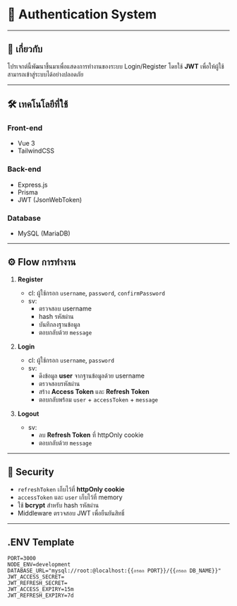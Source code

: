 # 🔐 Authentication System

---

## 📖 เกี่ยวกับ

โปรเจกต์นี้พัฒนาขึ้นมาเพื่อแสดงการทำงานของระบบ Login/Register โดยใช้ **JWT** เพื่อให้ผู้ใช้สามารถเข้าสู่ระบบได้อย่างปลอดภัย

---

## 🛠 เทคโนโลยีที่ใช้

### Front-end
  - Vue 3
  - TailwindCSS

### Back-end
  - Express.js
  - Prisma
  - JWT (JsonWebToken)

### Database
  - MySQL (MariaDB)

---

## ⚙️ Flow การทำงาน
1. **Register**
   - cl: ผู้ใช้กรอก `username`, `password`, `confirmPassword`
   - sv:
     - ตรวจสอบ username
     - hash รหัสผ่าน
     - บันทึกลงฐานข้อมูล
     - ตอบกลับด้วย `message`

2. **Login**
   - cl: ผู้ใช้กรอก `username`, `password`
   - sv:
     - ดึงข้อมูล **user** จากฐานข้อมูลด้วย username
     - ตรวจสอบรหัสผ่าน
     - สร้าง **Access Token** และ **Refresh Token**
     - ตอบกลับพร้อม `user` + `accessToken` + `message`

3. **Logout**
   - sv:
     - ลบ **Refresh Token** ที่ httpOnly cookie
     - ตอบกลับด้วย `message`

---

## 🔐 Security
- `refreshToken` เก็บไว้ที่ **httpOnly cookie**
- `accessToken` และ `user` เก็บไว้ที่ memory
- ใช้ **bcrypt** สำหรับ hash รหัสผ่าน
- Middleware ตรวจสอบ JWT เพื่อยืนยันสิทธิ์

---

## .ENV Template
```env
PORT=3000
NODE_ENV=development
DATABASE_URL="mysql://root:@localhost:{{กรอก PORT}}/{{กรอก DB_NAME}}"
JWT_ACCESS_SECRET=
JWT_REFRESH_SECRET=
JWT_ACCESS_EXPIRY=15m
JWT_REFRESH_EXPIRY=7d
